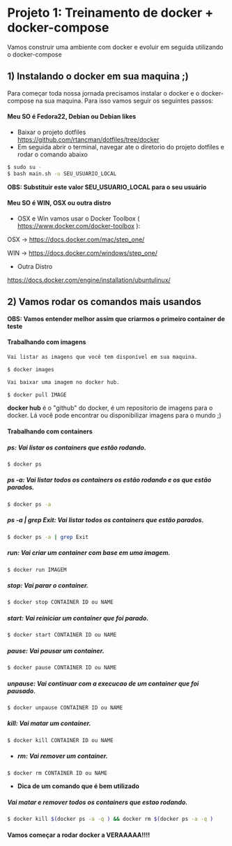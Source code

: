 # Projeto 1: Treinamento de docker + docker-compose

Vamos construir uma ambiente com docker e evoluir em seguida utilizando o docker-compose

## 1) Instalando o docker em sua maquina ;)

Para começar toda nossa jornada precisamos instalar o docker e o docker-compose na sua maquina. Para isso vamos seguir os seguintes passos:

#### Meu SO é Fedora22, Debian ou Debian likes
- Baixar o projeto dotfiles https://github.com/rtancman/dotfiles/tree/docker
- Em seguida abrir o terminal, navegar ate o diretorio do projeto dotfiles e rodar o comando abaixo

```bash
$ sudo su -
$ bash main.sh -u SEU_USUARIO_LOCAL
```

**OBS: Substituir este valor SEU_USUARIO_LOCAL para o seu usuário**

#### Meu SO é WIN, OSX ou outra distro

- OSX e Win vamos usar o Docker Toolbox ( https://www.docker.com/docker-toolbox ):

OSX -> https://docs.docker.com/mac/step_one/

WIN -> https://docs.docker.com/windows/step_one/

- Outra Distro

https://docs.docker.com/engine/installation/ubuntulinux/


## 2) Vamos rodar os comandos mais usandos
**OBS: Vamos entender melhor assim que criarmos o primeiro container de teste**

#### Trabalhando com imagens
```bash
Vai listar as imagens que você tem disponível em sua maquina.

$ docker images
```

```bash
Vai baixar uma imagem no docker hub. 

$ docker pull IMAGE
```
**docker hub** é o "github" do docker, é um repositorio de imagens para o docker. Lá você pode encontrar ou disponibilizar imagens para o mundo ;)


#### Trabalhando com containers

##### ps: Vai listar os containers que estão rodando.
```bash
$ docker ps
```

##### ps -a: Vai listar todos os containers os estão rodando e os que estão parados.
```bash
$ docker ps -a
```

##### ps -a | grep Exit: Vai listar todos os containers que estão parados.
```bash
$ docker ps -a | grep Exit
```

##### run: Vai criar um container com base em uma imagem.
```bash
$ docker run IMAGEM
```

##### stop: Vai parar o container. 
```bash
$ docker stop CONTAINER ID ou NAME
```

##### start: Vai reiniciar um container que foi parado.
```bash
$ docker start CONTAINER ID ou NAME
```

##### pause: Vai pausar um container.
```bash
$ docker pause CONTAINER ID ou NAME
```

##### unpause: Vai continuar com a execucao de um container que foi pausado.
```bash
$ docker unpause CONTAINER ID ou NAME
```

##### kill: Vai matar um container.
```bash
$ docker kill CONTAINER ID ou NAME
```

- ##### rm: Vai remover um container.
```bash
$ docker rm CONTAINER ID ou NAME
```

- **Dica de um comando que é bem utilizado**
##### Vai matar e remover todos os containers que estao rodando.
```bash
$ docker kill $(docker ps -a -q ) && docker rm $(docker ps -a -q )
```

#### Vamos começar a rodar docker a VERAAAAA!!!!